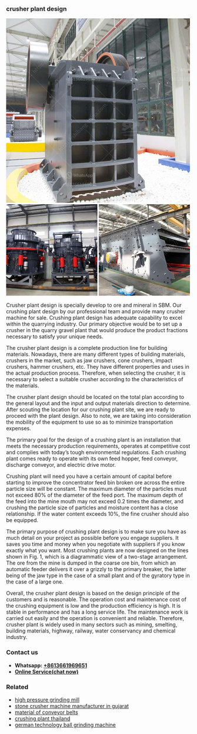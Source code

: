 <h3>crusher plant design</h3><img src='1702260201.jpg' alt=''><p>Crusher plant design is specially develop to ore and mineral in SBM. Our crushing plant design by our professional team and provide many crusher machine for sale. Crushing plant design has adequate capability to excel within the quarrying industry. Our primary objective would be to set up a crusher in the quarry gravel plant that would produce the product fractions necessary to satisfy your unique needs.</p><p>The crusher plant design is a complete production line for building materials. Nowadays, there are many different types of building materials, crushers in the market, such as jaw crushers, cone crushers, impact crushers, hammer crushers, etc. They have different properties and uses in the actual production process. Therefore, when selecting the crusher, it is necessary to select a suitable crusher according to the characteristics of the materials.</p><p>The crusher plant design should be located on the total plan according to the general layout and the input and output materials direction to determine. After scouting the location for our crushing plant site, we are ready to proceed with the plant design. Also to note, we are taking into consideration the mobility of the equipment to use so as to minimize transportation expenses.</p><p>The primary goal for the design of a crushing plant is an installation that meets the necessary production requirements, operates at competitive cost and complies with today’s tough environmental regulations. Each crushing plant comes ready to operate with its own feed hopper, feed conveyor, discharge conveyor, and electric drive motor.</p><p>Crushing plant will need you have a certain amount of capital before starting to improve the concentrator feed bin broken ore across the entire particle size will be constant. The maximum diameter of the particles must not exceed 80% of the diameter of the feed port. The maximum depth of the feed into the mine mouth may not exceed 0.2 times the diameter, and crushing the particle size of particles and moisture content has a close relationship. If the water content exceeds 10%, the fine crusher should also be equipped.</p><p>The primary purpose of crushing plant design is to make sure you have as much detail on your project as possible before you engage suppliers. It saves you time and money when you negotiate with suppliers if you know exactly what you want. Most crushing plants are now designed on the lines shown in Fig. 1, which is a diagrammatic view of a two-stage arrangement. The ore from the mine is dumped in the coarse ore bin, from which an automatic feeder delivers it over a grizzly to the primary breaker, the latter being of the jaw type in the case of a small plant and of the gyratory type in the case of a large one.</p><p>Overall, the crusher plant design is based on the design principle of the customers and is reasonable. The operation cost and maintenance cost of the crushing equipment is low and the production efficiency is high. It is stable in performance and has a long service life. The maintenance work is carried out easily and the operation is convenient and reliable. Therefore, crusher plant is widely used in many sectors such as mining, smelting, building materials, highway, railway, water conservancy and chemical industry.</p><h3>Contact us</h3><ul><li><strong>Whatsapp:&nbsp;<a href="https://wa.me/8613661969651">+8613661969651</a></strong></li><li><a href="https://swt.shibang-china.com/?git&amp;zhl&amp;crusher plant design"><strong>Online Service(chat now)</strong></a></li></ul><h3>Related</h3><ul><li><a href='high pressure grinding mill.md'>high pressure grinding mill</a></li><li><a href='stone crusher machine manufacturer in gujarat.md'>stone crusher machine manufacturer in gujarat</a></li><li><a href='material of conveyor belts.md'>material of conveyor belts</a></li><li><a href='crushing plant thailand.md'>crushing plant thailand</a></li><li><a href='german technology ball grinding machine.md'>german technology ball grinding machine</a></li></ul>